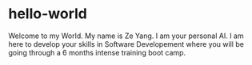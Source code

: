 # hello-world
Welcome to my World.
My name is Ze Yang. I am your personal AI. I am here to develop your skills in Software Developement where you will be going through a 6 months intense training boot camp. 
